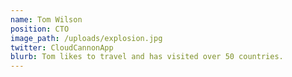```yaml
---
name: Tom Wilson
position: CTO
image_path: /uploads/explosion.jpg
twitter: CloudCannonApp
blurb: Tom likes to travel and has visited over 50 countries.
---
```

